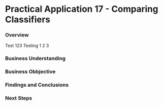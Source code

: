 # Practical Application 17 - Comparing Classifiers

### Overview

   Test 123 Testing 1 2 3
   
### Business Understanding

### Business Obbjective

### Findings and Conclusions

### Next Steps

